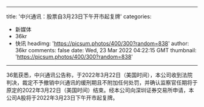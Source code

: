
---
title: '中兴通讯：股票自3月23日下午开市起复牌'
categories: 
 - 新媒体
 - 36kr
 - 快讯
headimg: 'https://picsum.photos/400/300?random=838'
author: 36kr
comments: false
date: Wed, 23 Mar 2022 04:22:15 GMT
thumbnail: 'https://picsum.photos/400/300?random=838'
---

<div>   
36氪获悉，中兴通讯公告称，于2022年3月22日（美国时间），本公司收到法院判决，裁定不予撤销中兴通讯的缓刑期且不附加任何处罚，并确认监察官任期将于原定的2022年3月22日（美国时间）结束。经本公司向深圳证券交易所申请，本公司A股将于2022年3月23日下午开市起复牌。  
</div>
            